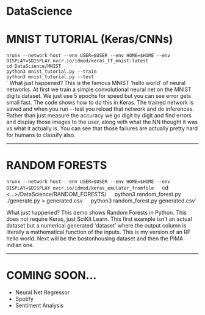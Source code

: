 # DataScience

MNIST TUTORIAL (Keras/CNNs)
===========================

`nrunx --network host --env USER=$USER --env HOME=$HOME --env DISPLAY=$DISPLAY nvcr.io/idmod/keras_tf_mnist:latest`  
`cd DataScience/MNIST`    
`python3 mnist_tutorial.py --train`  
`python3 mnist_tutorial.py --test`  
`
What just happened?
This is the famous MNIST 'hello world' of neural networks. At first we train a simple convolutional neural net on the MNIST 
digits dataset. We just use 5 epochs for speed but you can see error gets small fast. The code shows how to do this in 
Keras. The trained network is saved and when you run --test you reload that network and do inferences. Rather than just
measure the accuracy we go digit by digit and find errors and display those images to the user, along with what the NN
thought it was vs what it actually is. You can see that those failures are actually pretty hard for humans to classify also.

---


RANDOM FORESTS
==============

`nrunx --network host --env USER=$USER --env HOME=$HOME --env DISPLAY=$DISPLAY nvcr.io/idmod/keras_emulator_fromfile  
`cd <...>/DataScience/RANDOM_FORESTS/`  
`python3 random_forest.py`  
`./generate.py > generated.csv`  
`python3 random_forest.py generated.csv`  

What just happened?
This demo shows Random Forests in Python. This does not require Keras, just SciKit Learn. This first example isn't an actual
dataset but a numerical generated 'dataset' where the output column is literally a mathematical function of the inputs. This
is my version of an RF hello world. Next will be the bostonhousing dataset and then the PIMA indian one.


---

COMING SOON...
==============
* Neural Net Regressor
* Spotify
* Sentiment Analysis
